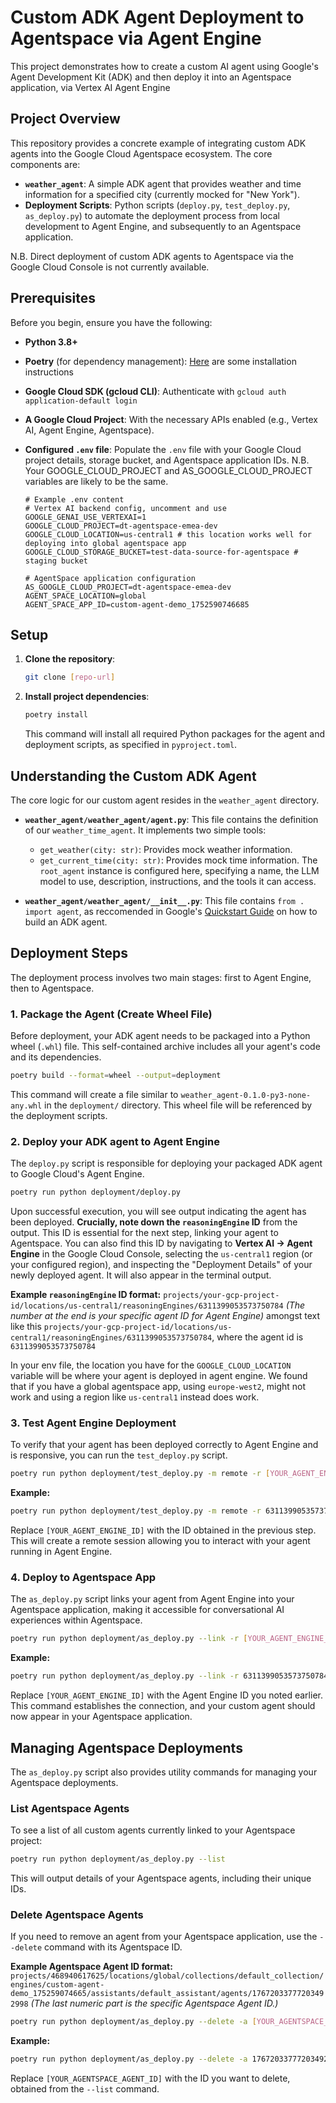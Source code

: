 # Custom ADK Agent Deployment to Agentspace via Agent Engine

This project demonstrates how to create a custom AI agent using Google's Agent Development Kit (ADK) and then deploy it into an Agentspace application, via Vertex AI Agent Engine

## Project Overview

This repository provides a concrete example of integrating custom ADK agents into the Google Cloud Agentspace ecosystem. The core components are:

  * **`weather_agent`**: A simple ADK agent that provides weather and time information for a specified city (currently mocked for "New York").
  * **Deployment Scripts**: Python scripts (`deploy.py`, `test_deploy.py`, `as_deploy.py`) to automate the deployment process from local development to Agent Engine, and subsequently to an Agentspace application.

N.B. Direct deployment of custom ADK agents to Agentspace via the Google Cloud Console is not currently available.

## Prerequisites

Before you begin, ensure you have the following:

  * **Python 3.8+**

  * **Poetry** (for dependency management): [Here](https://python-poetry.org/docs/#installing-with-the-official-installer) are some installation instructions

  * **Google Cloud SDK (gcloud CLI)**: Authenticate with `gcloud auth application-default login`

  * **A Google Cloud Project**: With the necessary APIs enabled (e.g., Vertex AI, Agent Engine, Agentspace).

  * **Configured `.env` file**: Populate the `.env` file with your Google Cloud project details, storage bucket, and Agentspace application IDs. N.B. Your GOOGLE_CLOUD_PROJECT and AS_GOOGLE_CLOUD_PROJECT variables are likely to be the same.

    ```
    # Example .env content
    # Vertex AI backend config, uncomment and use
    GOOGLE_GENAI_USE_VERTEXAI=1 
    GOOGLE_CLOUD_PROJECT=dt-agentspace-emea-dev
    GOOGLE_CLOUD_LOCATION=us-central1 # this location works well for deploying into global agentspace app
    GOOGLE_CLOUD_STORAGE_BUCKET=test-data-source-for-agentspace # staging bucket

    # AgentSpace application configuration
    AS_GOOGLE_CLOUD_PROJECT=dt-agentspace-emea-dev
    AGENT_SPACE_LOCATION=global
    AGENT_SPACE_APP_ID=custom-agent-demo_1752590746685	
    ```

## Setup

1.  **Clone the repository**:
    ```bash
    git clone [repo-url]
    ```
2.  **Install project dependencies**:
    ```bash
    poetry install
    ```
    This command will install all required Python packages for the agent and deployment scripts, as specified in `pyproject.toml`.

## Understanding the Custom ADK Agent

The core logic for our custom agent resides in the `weather_agent` directory.

  * **`weather_agent/weather_agent/agent.py`**:
    This file contains the definition of our `weather_time_agent`. It implements two simple tools:

      * `get_weather(city: str)`: Provides mock weather information.
      * `get_current_time(city: str)`: Provides mock time information.
        The `root_agent` instance is configured here, specifying a name, the LLM model to use, description, instructions, and the tools it can access.

  * **`weather_agent/weather_agent/__init__.py`**:
    This file contains `from . import agent`, as reccomended in Google's [Quickstart Guide](https://cloud.google.com/vertex-ai/generative-ai/docs/agent-development-kit/quickstart) on how to build an ADK agent.  

## Deployment Steps

The deployment process involves two main stages: first to Agent Engine, then to Agentspace.

### 1\. Package the Agent (Create Wheel File)

Before deployment, your ADK agent needs to be packaged into a Python wheel (`.whl`) file. This self-contained archive includes all your agent's code and its dependencies.

```bash
poetry build --format=wheel --output=deployment
```

This command will create a file similar to `weather_agent-0.1.0-py3-none-any.whl` in the `deployment/` directory. This wheel file will be referenced by the deployment scripts.

### 2\. Deploy your ADK agent to Agent Engine

The `deploy.py` script is responsible for deploying your packaged ADK agent to Google Cloud's Agent Engine.

```bash
poetry run python deployment/deploy.py
```

Upon successful execution, you will see output indicating the agent has been deployed. **Crucially, note down the `reasoningEngine` ID** from the output. This ID is essential for the next step, linking your agent to Agentspace. You can also find this ID by navigating to **Vertex AI -\> Agent Engine** in the Google Cloud Console, selecting the `us-central1` region (or your configured region), and inspecting the "Deployment Details" of your newly deployed agent. It will also appear in the terminal output.

**Example `reasoningEngine` ID format:** `projects/your-gcp-project-id/locations/us-central1/reasoningEngines/6311399053573750784`
*(The number at the end is your specific agent ID for Agent Engine)*  amongst text like this `projects/your-gcp-project-id/locations/us-central1/reasoningEngines/6311399053573750784`, where the agent id is `6311399053573750784`

In your env file, the location you have for the `GOOGLE_CLOUD_LOCATION` variable will be where your agent is deployed in agent engine. We found that if you have a global agentspace app, using `europe-west2`, might not work and using a region like `us-central1` instead does work.

### 3\. Test Agent Engine Deployment

To verify that your agent has been deployed correctly to Agent Engine and is responsive, you can run the `test_deploy.py` script.

```bash
poetry run python deployment/test_deploy.py -m remote -r [YOUR_AGENT_ENGINE_ID]
```

**Example:**

```bash
poetry run python deployment/test_deploy.py -m remote -r 6311399053573750784
```

Replace `[YOUR_AGENT_ENGINE_ID]` with the ID obtained in the previous step. This will create a remote session allowing you to interact with your agent running in Agent Engine.

### 4\. Deploy to Agentspace App

The `as_deploy.py` script links your agent from Agent Engine into your Agentspace application, making it accessible for conversational AI experiences within Agentspace.

```bash
poetry run python deployment/as_deploy.py --link -r [YOUR_AGENT_ENGINE_ID]
```

**Example:**

```bash
poetry run python deployment/as_deploy.py --link -r 6311399053573750784
```

Replace `[YOUR_AGENT_ENGINE_ID]` with the Agent Engine ID you noted earlier. This command establishes the connection, and your custom agent should now appear in your Agentspace application.

## Managing Agentspace Deployments

The `as_deploy.py` script also provides utility commands for managing your Agentspace deployments.

### List Agentspace Agents

To see a list of all custom agents currently linked to your Agentspace project:

```bash
poetry run python deployment/as_deploy.py --list
```

This will output details of your Agentspace agents, including their unique IDs.

### Delete Agentspace Agents

If you need to remove an agent from your Agentspace application, use the `--delete` command with its Agentspace ID.

**Example Agentspace Agent ID format:** `projects/468940617625/locations/global/collections/default_collection/engines/custom-agent-demo_175259074665/assistants/default_assistant/agents/17672033777203492998`
*(The last numeric part is the specific Agentspace Agent ID.)*

```bash
poetry run python deployment/as_deploy.py --delete -a [YOUR_AGENTSPACE_AGENT_ID]
```

**Example:**

```bash
poetry run python deployment/as_deploy.py --delete -a 17672033777203492998
```

Replace `[YOUR_AGENTSPACE_AGENT_ID]` with the ID you want to delete, obtained from the `--list` command.
